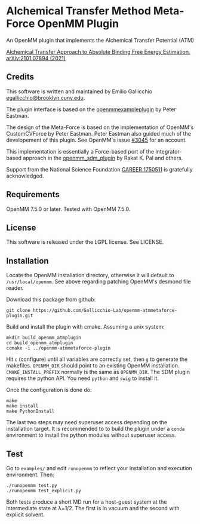 # Alchemical Transfer Method Meta-Force OpenMM Plugin
An OpenMM plugin that implements the Alchemical Transfer Potential (ATM)

[Alchemical Transfer Approach to Absolute Binding Free Energy Estimation. arXiv:2101.07894 (2021)](https://arxiv.org/abs/2101.07894)

## Credits

This software is written and maintained by Emilio Gallicchio <egallicchio@brooklyn.cuny.edu>.

The plugin interface is based on the [openmmexampleplugin](https://github.com/peastman/openmmexampleplugin) by Peter Eastman.

The design of the Meta-Force is based on the implementation of OpenMM's CustomCVForce by Peter Eastman. Peter Eastman also guided much of the developement of this plugin. See OpenMM's issue [#3045](https://github.com/openmm/openmm/issues/3045) for an account.

This implementation is essentially a Force-based port of the Integrator-based approach in the [openmm_sdm_plugin](https://github.com/rajatkrpal/openmm_sdm_plugin) by Rakat K. Pal and others.

Support from the National Science Foundation [CAREER 1750511](https://www.nsf.gov/awardsearch/showAward?AWD_ID=1750511&HistoricalAwards=false) is gratefully acknowledged. 


## Requirements

OpenMM 7.5.0 or later. Tested with OpenMM 7.5.0.

## License

This software is released under the LGPL license. See LICENSE.

## Installation

Locate the OpenMM installation directory, otherwise it will default to `/usr/local/openmm`. See above regarding patching OpenMM's desmond file reader.

Download this package from github:

```
git clone https://github.com/Gallicchio-Lab/openmm-atmmetaforce-plugin.git
```


Build and install the plugin with cmake. Assuming a unix system:

```
mkdir build_openmm_atmplugin
cd build_openmm_atmplugin
ccmake -i ../openmm-atmmetaforce-plugin
```

Hit `c` (configure) until all variables are correctly set, then `g` to generate the makefiles. `OPENMM_DIR` should point to an existing OpenMM installation. `CMAKE_INSTALL_PREFIX` normally is the same as `OPENMM_DIR`. The SDM plugin requires the python API. You need `python` and `swig` to install it.

Once the configuration is done do:

```
make
make install
make PythonInstall
```

The last two steps may need superuser access depending on the installation target. It is recommended to to build the plugin under a `conda` environment to install the python modules without superuser access.

## Test

Go to `examples/` and edit `runopenmm` to reflect your installation and execution environment. Then:

```
./runopenmm test.py
./runopenmm test_explicit.py
```

Both tests produce a short MD run for a host-guest system at the intermediate state at λ=1/2. The first is in vacuum and the second with explicit solvent.

